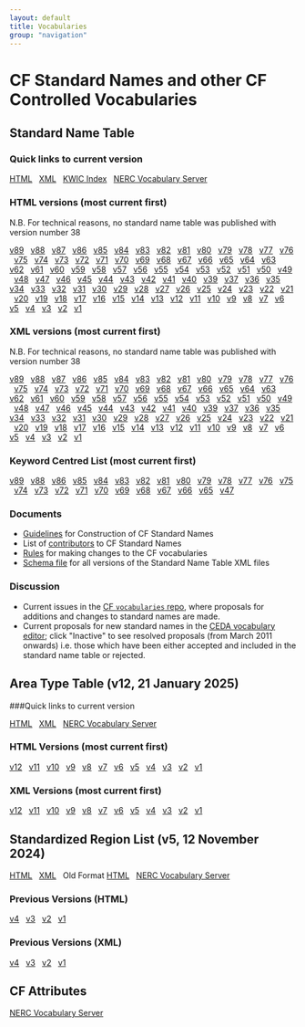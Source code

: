 ```yaml
---
layout: default
title: Vocabularies
group: "navigation"
---
```

# CF Standard Names and other CF Controlled Vocabularies
## Standard Name Table
  
### Quick links to current version
[HTML](Data/cf-standard-names/current/build/cf-standard-name-table.html) &nbsp;
[XML](Data/cf-standard-names/current/src/cf-standard-name-table.xml) &nbsp;
[KWIC Index](Data/cf-standard-names/current/build/kwic_index_for_cf_standard_names.html) &nbsp;
[NERC Vocabulary Server](https://vocab.nerc.ac.uk/collection/P07/current/) &nbsp;

### HTML versions (most current first)
N.B. For technical reasons, no standard name table was published with version number 38

[v89](Data/cf-standard-names/89/build/cf-standard-name-table.html) &nbsp;
[v88](Data/cf-standard-names/88/build/cf-standard-name-table.html) &nbsp;
[v87](Data/cf-standard-names/87/build/cf-standard-name-table.html) &nbsp;
[v86](Data/cf-standard-names/86/build/cf-standard-name-table.html) &nbsp;
[v85](Data/cf-standard-names/85/build/cf-standard-name-table.html) &nbsp;
[v84](Data/cf-standard-names/84/build/cf-standard-name-table.html) &nbsp;
[v83](Data/cf-standard-names/83/build/cf-standard-name-table.html) &nbsp;
[v82](Data/cf-standard-names/82/build/cf-standard-name-table.html) &nbsp;
[v81](Data/cf-standard-names/81/build/cf-standard-name-table.html) &nbsp;
[v80](Data/cf-standard-names/80/build/cf-standard-name-table.html) &nbsp;
[v79](Data/cf-standard-names/79/build/cf-standard-name-table.html) &nbsp;
[v78](Data/cf-standard-names/78/build/cf-standard-name-table.html) &nbsp;
[v77](Data/cf-standard-names/77/build/cf-standard-name-table.html) &nbsp;
[v76](Data/cf-standard-names/76/build/cf-standard-name-table.html) &nbsp;
[v75](Data/cf-standard-names/75/build/cf-standard-name-table.html) &nbsp;
[v74](Data/cf-standard-names/74/build/cf-standard-name-table.html) &nbsp;
[v73](Data/cf-standard-names/73/build/cf-standard-name-table.html) &nbsp;
[v72](Data/cf-standard-names/72/build/cf-standard-name-table.html) &nbsp;
[v71](Data/cf-standard-names/71/build/cf-standard-name-table.html) &nbsp;
[v70](Data/cf-standard-names/70/build/cf-standard-name-table.html) &nbsp;
[v69](Data/cf-standard-names/69/build/cf-standard-name-table.html) &nbsp;
[v68](Data/cf-standard-names/68/build/cf-standard-name-table.html) &nbsp;
[v67](Data/cf-standard-names/67/build/cf-standard-name-table.html) &nbsp;
[v66](Data/cf-standard-names/66/build/cf-standard-name-table.html) &nbsp;
[v65](Data/cf-standard-names/65/build/cf-standard-name-table.html) &nbsp;
[v64](Data/cf-standard-names/64/build/cf-standard-name-table.html) &nbsp;
[v63](Data/cf-standard-names/63/build/cf-standard-name-table.html) &nbsp;
[v62](Data/cf-standard-names/62/build/cf-standard-name-table.html) &nbsp;
[v61](Data/cf-standard-names/61/build/cf-standard-name-table.html) &nbsp;
[v60](Data/cf-standard-names/60/build/cf-standard-name-table.html) &nbsp;
[v59](Data/cf-standard-names/59/build/cf-standard-name-table.html) &nbsp;
[v58](Data/cf-standard-names/58/build/cf-standard-name-table.html) &nbsp;
[v57](Data/cf-standard-names/57/build/cf-standard-name-table.html) &nbsp;
[v56](Data/cf-standard-names/56/build/cf-standard-name-table.html) &nbsp;
[v55](Data/cf-standard-names/55/build/cf-standard-name-table.html) &nbsp;
[v54](Data/cf-standard-names/54/build/cf-standard-name-table.html) &nbsp;
[v53](Data/cf-standard-names/53/build/cf-standard-name-table.html) &nbsp;
[v52](Data/cf-standard-names/52/build/cf-standard-name-table.html) &nbsp;
[v51](Data/cf-standard-names/51/build/cf-standard-name-table.html) &nbsp;
[v50](Data/cf-standard-names/50/build/cf-standard-name-table.html) &nbsp;
[v49](Data/cf-standard-names/49/build/cf-standard-name-table.html) &nbsp;
[v48](Data/cf-standard-names/48/build/cf-standard-name-table.html) &nbsp;
[v47](Data/cf-standard-names/47/build/cf-standard-name-table.html) &nbsp;
[v46](Data/cf-standard-names/46/build/cf-standard-name-table.html) &nbsp;
[v45](Data/cf-standard-names/45/build/cf-standard-name-table.html) &nbsp;
[v44](Data/cf-standard-names/44/build/cf-standard-name-table.html) &nbsp;
[v43](Data/cf-standard-names/43/build/cf-standard-name-table.html) &nbsp;
[v42](Data/cf-standard-names/42/build/cf-standard-name-table.html) &nbsp;
[v41](Data/cf-standard-names/41/build/cf-standard-name-table.html) &nbsp;
[v40](Data/cf-standard-names/40/build/cf-standard-name-table.html) &nbsp;
[v39](Data/cf-standard-names/39/build/cf-standard-name-table.html) &nbsp;
[v37](Data/cf-standard-names/37/build/cf-standard-name-table.html) &nbsp;
[v36](Data/cf-standard-names/36/build/cf-standard-name-table.html) &nbsp;
[v35](Data/cf-standard-names/35/build/cf-standard-name-table.html) &nbsp;
[v34](Data/cf-standard-names/34/build/cf-standard-name-table.html) &nbsp;
[v33](Data/cf-standard-names/33/build/cf-standard-name-table.html) &nbsp;
[v32](Data/cf-standard-names/32/build/cf-standard-name-table.html) &nbsp;
[v31](Data/cf-standard-names/31/build/cf-standard-name-table.html) &nbsp;
[v30](Data/cf-standard-names/30/build/cf-standard-name-table.html) &nbsp;
[v29](Data/cf-standard-names/29/build/cf-standard-name-table.html) &nbsp;
[v28](Data/cf-standard-names/28/build/cf-standard-name-table.html) &nbsp;
[v27](Data/cf-standard-names/27/build/cf-standard-name-table.html) &nbsp;
[v26](Data/cf-standard-names/26/build/cf-standard-name-table.html) &nbsp;
[v25](Data/cf-standard-names/25/build/cf-standard-name-table.html) &nbsp;
[v24](Data/cf-standard-names/24/build/cf-standard-name-table.html) &nbsp;
[v23](Data/cf-standard-names/23/build/cf-standard-name-table.html) &nbsp;
[v22](Data/cf-standard-names/22/build/cf-standard-name-table.html) &nbsp;
[v21](Data/cf-standard-names/21/build/cf-standard-name-table.html) &nbsp;
[v20](Data/cf-standard-names/20/build/cf-standard-name-table.html) &nbsp;
[v19](Data/cf-standard-names/19/build/cf-standard-name-table.html) &nbsp;
[v18](Data/cf-standard-names/18/build/cf-standard-name-table.html) &nbsp;
[v17](Data/cf-standard-names/17/build/cf-standard-name-table.html) &nbsp;
[v16](Data/cf-standard-names/16/build/cf-standard-name-table.html) &nbsp;
[v15](Data/cf-standard-names/15/build/cf-standard-name-table.html) &nbsp;
[v14](Data/cf-standard-names/14/build/cf-standard-name-table.html) &nbsp;
[v13](Data/cf-standard-names/13/build/cf-standard-name-table.html) &nbsp;
[v12](Data/cf-standard-names/12/build/cf-standard-name-table.html) &nbsp;
[v11](Data/cf-standard-names/11/build/cf-standard-name-table.html) &nbsp;
[v10](Data/cf-standard-names/10/build/cf-standard-name-table.html) &nbsp;
[v9](Data/cf-standard-names/9/build/cf-standard-name-table.html) &nbsp;
[v8](Data/cf-standard-names/8/build/cf-standard-name-table.html) &nbsp;
[v7](Data/cf-standard-names/7/build/cf-standard-name-table.html) &nbsp;
[v6](Data/cf-standard-names/6/build/cf-standard-name-table.html) &nbsp;
[v5](Data/cf-standard-names/5/build/cf-standard-name-table.html) &nbsp;
[v4](Data/cf-standard-names/4/build/cf-standard-name-table.html) &nbsp;
[v3](Data/cf-standard-names/3/build/cf-standard-name-table.html) &nbsp;
[v2](Data/cf-standard-names/2/build/cf-standard-name-table.html) &nbsp;
[v1](Data/cf-standard-names/1/build/cf-standard-name-table.html) &nbsp;

### XML versions (most current first)
N.B. For technical reasons, no standard name table was published with version number 38

[v89](Data/cf-standard-names/89/src/cf-standard-name-table.xml) &nbsp;
[v88](Data/cf-standard-names/88/src/cf-standard-name-table.xml) &nbsp;
[v87](Data/cf-standard-names/87/src/cf-standard-name-table.xml) &nbsp;
[v86](Data/cf-standard-names/86/src/cf-standard-name-table.xml) &nbsp;
[v85](Data/cf-standard-names/85/src/cf-standard-name-table.xml) &nbsp;
[v84](Data/cf-standard-names/84/src/cf-standard-name-table.xml) &nbsp;
[v83](Data/cf-standard-names/83/src/cf-standard-name-table.xml) &nbsp;
[v82](Data/cf-standard-names/82/src/cf-standard-name-table.xml) &nbsp;
[v81](Data/cf-standard-names/81/src/cf-standard-name-table.xml) &nbsp;
[v80](Data/cf-standard-names/80/src/cf-standard-name-table.xml) &nbsp;
[v79](Data/cf-standard-names/79/src/cf-standard-name-table.xml) &nbsp;
[v78](Data/cf-standard-names/78/src/cf-standard-name-table.xml) &nbsp;
[v77](Data/cf-standard-names/77/src/cf-standard-name-table.xml) &nbsp;
[v76](Data/cf-standard-names/76/src/cf-standard-name-table.xml) &nbsp;
[v75](Data/cf-standard-names/75/src/cf-standard-name-table.xml) &nbsp;
[v74](Data/cf-standard-names/74/src/cf-standard-name-table.xml) &nbsp;
[v73](Data/cf-standard-names/73/src/cf-standard-name-table.xml) &nbsp;
[v72](Data/cf-standard-names/72/src/cf-standard-name-table.xml) &nbsp;
[v71](Data/cf-standard-names/71/src/cf-standard-name-table.xml) &nbsp;
[v70](Data/cf-standard-names/70/src/cf-standard-name-table.xml) &nbsp;
[v69](Data/cf-standard-names/69/src/cf-standard-name-table.xml) &nbsp;
[v68](Data/cf-standard-names/68/src/cf-standard-name-table.xml) &nbsp;
[v67](Data/cf-standard-names/67/src/cf-standard-name-table.xml) &nbsp;
[v66](Data/cf-standard-names/66/src/cf-standard-name-table.xml) &nbsp;
[v65](Data/cf-standard-names/65/src/cf-standard-name-table.xml) &nbsp;
[v64](Data/cf-standard-names/64/src/cf-standard-name-table.xml) &nbsp;
[v63](Data/cf-standard-names/63/src/cf-standard-name-table.xml) &nbsp;
[v62](Data/cf-standard-names/62/src/cf-standard-name-table.xml) &nbsp;
[v61](Data/cf-standard-names/61/src/cf-standard-name-table.xml) &nbsp;
[v60](Data/cf-standard-names/60/src/cf-standard-name-table.xml) &nbsp;
[v59](Data/cf-standard-names/59/src/cf-standard-name-table.xml) &nbsp;
[v58](Data/cf-standard-names/58/src/cf-standard-name-table.xml) &nbsp;
[v57](Data/cf-standard-names/57/src/cf-standard-name-table.xml) &nbsp;
[v56](Data/cf-standard-names/56/src/cf-standard-name-table.xml) &nbsp;
[v55](Data/cf-standard-names/55/src/cf-standard-name-table.xml) &nbsp;
[v54](Data/cf-standard-names/54/src/cf-standard-name-table.xml) &nbsp;
[v53](Data/cf-standard-names/53/src/cf-standard-name-table.xml) &nbsp;
[v52](Data/cf-standard-names/52/src/cf-standard-name-table.xml) &nbsp;
[v51](Data/cf-standard-names/51/src/cf-standard-name-table.xml) &nbsp;
[v50](Data/cf-standard-names/50/src/cf-standard-name-table.xml) &nbsp;
[v49](Data/cf-standard-names/49/src/cf-standard-name-table.xml) &nbsp;
[v48](Data/cf-standard-names/48/src/cf-standard-name-table.xml) &nbsp;
[v47](Data/cf-standard-names/47/src/cf-standard-name-table.xml) &nbsp;
[v46](Data/cf-standard-names/46/src/cf-standard-name-table.xml) &nbsp;
[v45](Data/cf-standard-names/45/src/cf-standard-name-table.xml) &nbsp;
[v44](Data/cf-standard-names/44/src/cf-standard-name-table.xml) &nbsp;
[v43](Data/cf-standard-names/43/src/cf-standard-name-table.xml) &nbsp;
[v42](Data/cf-standard-names/42/src/cf-standard-name-table.xml) &nbsp;
[v41](Data/cf-standard-names/41/src/cf-standard-name-table.xml) &nbsp;
[v40](Data/cf-standard-names/40/src/cf-standard-name-table.xml) &nbsp;
[v39](Data/cf-standard-names/39/src/cf-standard-name-table.xml) &nbsp;
[v37](Data/cf-standard-names/37/src/cf-standard-name-table.xml) &nbsp;
[v36](Data/cf-standard-names/36/src/cf-standard-name-table.xml) &nbsp;
[v35](Data/cf-standard-names/35/src/cf-standard-name-table.xml) &nbsp;
[v34](Data/cf-standard-names/34/src/cf-standard-name-table.xml) &nbsp;
[v33](Data/cf-standard-names/33/src/cf-standard-name-table.xml) &nbsp;
[v32](Data/cf-standard-names/32/src/cf-standard-name-table.xml) &nbsp;
[v31](Data/cf-standard-names/31/src/cf-standard-name-table.xml) &nbsp;
[v30](Data/cf-standard-names/30/src/cf-standard-name-table.xml) &nbsp;
[v29](Data/cf-standard-names/29/src/cf-standard-name-table.xml) &nbsp;
[v28](Data/cf-standard-names/28/src/cf-standard-name-table.xml) &nbsp;
[v27](Data/cf-standard-names/27/src/cf-standard-name-table.xml) &nbsp;
[v26](Data/cf-standard-names/26/src/cf-standard-name-table.xml) &nbsp;
[v25](Data/cf-standard-names/25/src/cf-standard-name-table.xml) &nbsp;
[v24](Data/cf-standard-names/24/src/cf-standard-name-table.xml) &nbsp;
[v23](Data/cf-standard-names/23/src/cf-standard-name-table.xml) &nbsp;
[v22](Data/cf-standard-names/22/src/cf-standard-name-table.xml) &nbsp;
[v21](Data/cf-standard-names/21/src/cf-standard-name-table.xml) &nbsp;
[v20](Data/cf-standard-names/20/src/cf-standard-name-table.xml) &nbsp;
[v19](Data/cf-standard-names/19/src/cf-standard-name-table.xml) &nbsp;
[v18](Data/cf-standard-names/18/src/cf-standard-name-table.xml) &nbsp;
[v17](Data/cf-standard-names/17/src/cf-standard-name-table.xml) &nbsp;
[v16](Data/cf-standard-names/16/src/cf-standard-name-table.xml) &nbsp;
[v15](Data/cf-standard-names/15/src/cf-standard-name-table.xml) &nbsp;
[v14](Data/cf-standard-names/14/src/cf-standard-name-table.xml) &nbsp;
[v13](Data/cf-standard-names/13/src/cf-standard-name-table.xml) &nbsp;
[v12](Data/cf-standard-names/12/src/cf-standard-name-table.xml) &nbsp;
[v11](Data/cf-standard-names/11/src/cf-standard-name-table.xml) &nbsp;
[v10](Data/cf-standard-names/10/src/cf-standard-name-table.xml) &nbsp;
[v9](Data/cf-standard-names/9/src/cf-standard-name-table.xml) &nbsp;
[v8](Data/cf-standard-names/8/src/cf-standard-name-table.xml) &nbsp;
[v7](Data/cf-standard-names/7/src/cf-standard-name-table.xml) &nbsp;
[v6](Data/cf-standard-names/6/src/cf-standard-name-table.xml) &nbsp;
[v5](Data/cf-standard-names/5/src/cf-standard-name-table.xml) &nbsp;
[v4](Data/cf-standard-names/4/src/cf-standard-name-table.xml) &nbsp;
[v3](Data/cf-standard-names/3/src/cf-standard-name-table.xml) &nbsp;
[v2](Data/cf-standard-names/2/src/cf-standard-name-table.xml) &nbsp;
[v1](Data/cf-standard-names/1/src/cf-standard-name-table.xml) &nbsp;

### Keyword Centred List (most current first)

[v89](Data/cf-standard-names/89/build/kwic_index_for_cf_standard_names.html) &nbsp;
[v88](Data/cf-standard-names/88/build/kwic_index_for_cf_standard_names.html) &nbsp;
[v86](Data/cf-standard-names/86/build/kwic_index_for_cf_standard_names.html) &nbsp;
[v85](Data/cf-standard-names/85/build/kwic_index_for_cf_standard_names.html) &nbsp;
[v84](Data/cf-standard-names/84/build/kwic_index_for_cf_standard_names.html) &nbsp;
[v83](Data/cf-standard-names/83/build/kwic_index_for_cf_standard_names.html) &nbsp;
[v82](Data/cf-standard-names/82/build/kwic_index_for_cf_standard_names.html) &nbsp;
[v81](Data/cf-standard-names/81/build/kwic_index_for_cf_standard_names.html) &nbsp;
[v80](Data/cf-standard-names/80/build/kwic_index_for_cf_standard_names.html) &nbsp;
[v79](Data/cf-standard-names/79/build/kwic_index_for_cf_standard_names.html) &nbsp;
[v78](Data/cf-standard-names/78/build/kwic_index_for_cf_standard_names.html) &nbsp;
[v77](Data/cf-standard-names/77/build/kwic_index_for_cf_standard_names.html) &nbsp;
[v76](Data/cf-standard-names/76/build/kwic_index_for_cf_standard_names.html) &nbsp;
[v75](Data/cf-standard-names/75/build/kwic_index_for_cf_standard_names.html) &nbsp;
[v74](Data/cf-standard-names/74/build/kwic_index_for_cf_standard_names.html) &nbsp;
[v73](Data/cf-standard-names/73/build/kwic_index_for_cf_standard_names.html) &nbsp;
[v72](Data/cf-standard-names/72/build/kwic_index_for_cf_standard_names.html) &nbsp;
[v71](Data/cf-standard-names/71/build/kwic_index_for_cf_standard_names.html) &nbsp;
[v70](Data/cf-standard-names/70/build/kwic_index_for_cf_standard_names.html) &nbsp;
[v69](Data/cf-standard-names/69/build/kwic_index_for_cf_standard_names.html) &nbsp;
[v68](Data/cf-standard-names/68/build/kwic_index_for_cf_standard_names.html) &nbsp;
[v67](Data/cf-standard-names/67/build/kwic_index_for_cf_standard_names.html) &nbsp;
[v66](Data/cf-standard-names/66/build/kwic_index_for_cf_standard_names.html) &nbsp;
[v65](Data/cf-standard-names/65/build/kwic_index_for_cf_standard_names.html) &nbsp;
[v47](Data/cf-standard-names/47/build/kwic_index_for_cf_standard_names.html) &nbsp;

### Documents
- [Guidelines](Data/cf-standard-names/docs/guidelines.html) for Construction of CF Standard Names
- List of [contributors](Data/cf-standard-names/docs/standard-name-contributors.html) to CF Standard Names<br>
- [Rules](standard_name_rules.md) for making changes to the CF vocabularies
- [Schema file](Data/schema-files/cf-standard-name-table-2.0.xsd) for all versions of the Standard Name Table XML files

### Discussion
- Current issues in the [CF `vocabularies` repo](https://github.com/cf-convention/vocabularies/issues), where proposals for additions and changes to standard names are made.
- Current proposals for new standard names in the [CEDA vocabulary editor](https://cfeditor.ceda.ac.uk/proposals/1);
click "Inactive" to see resolved proposals (from March 2011 onwards) i.e. those which have been either accepted and included in the standard name table or rejected.

## Area Type Table (v12, 21 January 2025)

###Quick links to current version

[HTML](Data/area-type-table/current/build/area-type-table.html) &nbsp;
[XML](Data/area-type-table/current/src/area-type-table.xml) &nbsp;
[NERC Vocabulary Server](https://vocab.nerc.ac.uk/collection/P29/current/) &nbsp;

### HTML Versions (most current first)
[v12](Data/area-type-table/12/build/area-type-table.html) &nbsp;
[v11](Data/area-type-table/11/build/area-type-table.html) &nbsp;
[v10](Data/area-type-table/10/build/area-type-table.html) &nbsp;
[v9](Data/area-type-table/9/build/area-type-table.html) &nbsp;
[v8](Data/area-type-table/8/build/area-type-table.html) &nbsp;
[v7](Data/area-type-table/7/build/area-type-table.html) &nbsp;
[v6](Data/area-type-table/6/build/area-type-table.html) &nbsp;
[v5](Data/area-type-table/5/build/area-type-table.html) &nbsp;
[v4](Data/area-type-table/4/build/area-type-table.html) &nbsp;
[v3](Data/area-type-table/3/build/area-type-table.html) &nbsp;
[v2](Data/area-type-table/2/build/area-type-table.html) &nbsp;
[v1](Data/area-type-table/1/build/area-type-table.html) &nbsp;

### XML Versions (most current first)
[v12](Data/area-type-table/12/src/area-type-table.xml) &nbsp;
[v11](Data/area-type-table/11/src/area-type-table.xml) &nbsp;
[v10](Data/area-type-table/10/src/area-type-table.xml) &nbsp;
[v9](Data/area-type-table/9/src/area-type-table.xml) &nbsp;
[v8](Data/area-type-table/8/src/area-type-table.xml) &nbsp;
[v7](Data/area-type-table/7/src/area-type-table.xml) &nbsp;
[v6](Data/area-type-table/6/src/area-type-table.xml) &nbsp;
[v5](Data/area-type-table/5/src/area-type-table.xml) &nbsp;
[v4](Data/area-type-table/4/src/area-type-table.xml) &nbsp;
[v3](Data/area-type-table/3/src/area-type-table.xml) &nbsp;
[v2](Data/area-type-table/2/src/area-type-table.xml) &nbsp;
[v1](Data/area-type-table/1/src/area-type-table.xml) &nbsp;

## Standardized Region List (v5, 12 November 2024)
[HTML](Data/standardized-region-list/standardized-region-list.current.html) &nbsp;
[XML](Data/standardized-region-list/standardized-region-list.current.xml) &nbsp;
Old Format [HTML](Data/cf-standard-names/docs/standardized-region-names.html) &nbsp;
[NERC Vocabulary Server](https://vocab.nerc.ac.uk/collection/P30/current/) &nbsp;

### Previous Versions (HTML)
[v4](Data/standardized-region-list/standardized-region-list.4.html) &nbsp;
[v3](Data/standardized-region-list/standardized-region-list.3.html) &nbsp;
[v2](Data/standardized-region-list/standardized-region-list.2.html) &nbsp;
[v1](Data/standardized-region-list/standardized-region-list.1.html) &nbsp;

### Previous Versions (XML)
[v4](Data/standardized-region-list/standardized-region-list.4.xml) &nbsp;
[v3](Data/standardized-region-list/standardized-region-list.3.xml) &nbsp;
[v2](Data/standardized-region-list/standardized-region-list.2.xml) &nbsp;
[v1](Data/standardized-region-list/standardized-region-list.1.xml) &nbsp;

## CF Attributes
[NERC Vocabulary Server](https://vocab.nerc.ac.uk/collection/P31/current/)
